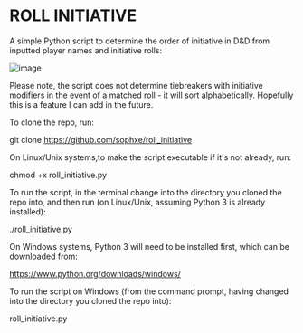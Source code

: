 # ROLL INITIATIVE

A simple Python script to determine the order of initiative in D&D from inputted player names and initiative rolls:

![image](https://user-images.githubusercontent.com/55649555/183921998-bf98ae92-9a99-4d20-b7ee-013f898d35d2.png)

Please note, the script does not determine tiebreakers with initiative modifiers in the event of a matched roll - it will sort alphabetically. Hopefully this is a feature I can add in the future.

To clone the repo, run:

git clone https://github.com/sophxe/roll_initiative

On Linux/Unix systems,to make the script executable if it's not already, run:

chmod +x roll_initiative.py

To run the script, in the terminal change into the directory you cloned the repo into, and then run (on Linux/Unix, assuming Python 3 is already installed):

./roll_initiative.py


On Windows systems, Python 3 will need to be installed first, which can be downloaded from:

https://www.python.org/downloads/windows/



To run the script on Windows (from the command prompt, having changed into the directory you cloned the repo into):

roll_initiative.py

